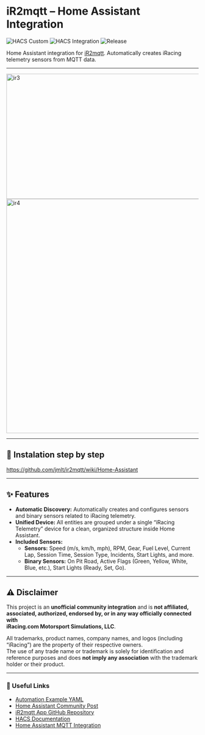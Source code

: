 # iR2mqtt – Home Assistant Integration

![HACS Custom](https://img.shields.io/badge/HACS-Custom-orange)
![HACS Integration](https://img.shields.io/badge/HACS-Integration-blue)
![Release](https://img.shields.io/github/v/release/jmlt/ir2mqtt_integration)

Home Assistant integration for [iR2mqtt](https://github.com/jmlt/ir2mqtt). Automatically creates iRacing telemetry sensors from MQTT data.

---

<img width="1046" height="328" alt="ir3" src="https://github.com/user-attachments/assets/93c0253d-9d25-457c-8fc1-65d6018544fb" />
<img width="1579" height="614" alt="ir4" src="https://github.com/user-attachments/assets/ba99282c-c87e-4f3b-8eff-5aaec16558ed" />

---

## 🧩 Instalation step by step

https://github.com/jmlt/ir2mqtt/wiki/Home-Assistant

---

## ✨ Features

* **Automatic Discovery:** Automatically creates and configures sensors and binary sensors related to iRacing telemetry.  
* **Unified Device:** All entities are grouped under a single “iRacing Telemetry” device for a clean, organized structure inside Home Assistant.  
* **Included Sensors:**
  * **Sensors:** Speed (m/s, km/h, mph), RPM, Gear, Fuel Level, Current Lap, Session Time, Session Type, Incidents, Start Lights, and more.
  * **Binary Sensors:** On Pit Road, Active Flags (Green, Yellow, White, Blue, etc.), Start Lights (Ready, Set, Go).

---

## ⚠️ Disclaimer

This project is an **unofficial community integration** and is **not affiliated, associated, authorized, endorsed by, or in any way officially connected with**  
**iRacing.com Motorsport Simulations, LLC**.

All trademarks, product names, company names, and logos (including “iRacing”) are the property of their respective owners.  
The use of any trade name or trademark is solely for identification and reference purposes and does **not imply any association** with the trademark holder or their product.

---

### 🏁 Useful Links
- [Automation Example YAML](https://github.com/jmlt/ir2mqtt/blob/main/Guides/yaml/automation-example.yaml)
- [Home Assistant Community Post](https://community.home-assistant.io/t/ir2mqtt-bring-iracing-live-telemetry-to-home-assistant/901589)
- [iR2mqtt App GitHub Repository](https://github.com/jmlt/ir2mqtt)
- [HACS Documentation](https://hacs.xyz/docs/use)  
- [Home Assistant MQTT Integration](https://www.home-assistant.io/integrations/mqtt/)  

